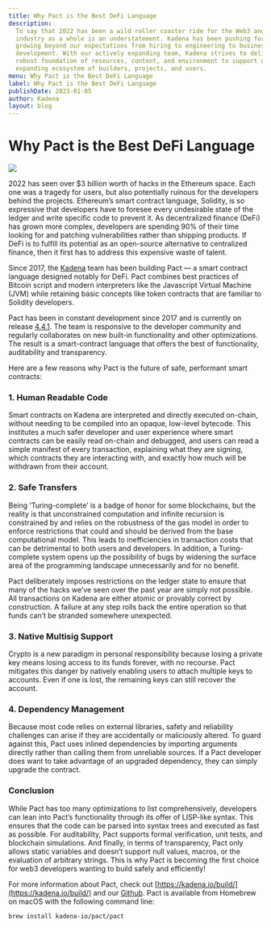 ```yaml
---
title: Why Pact is the Best DeFi Language
description:
  To say that 2022 has been a wild roller coaster ride for the Web3 and crypto
  industry as a whole is an understatement. Kadena has been pushing forward and
  growing beyond our expectations from hiring to engineering to business
  development. With our actively expanding team, Kadena strives to deliver a
  robust foundation of resources, content, and environment to support our
  expanding ecosystem of builders, projects, and users.
menu: Why Pact is the Best DeFi Language
label: Why Pact is the Best DeFi Language
publishDate: 2023-01-05
author: Kadena
layout: blog
---
```


# Why Pact is the Best DeFi Language

![](/assets/blog/1_LodIVJU_PvliNLDGsRZShQ.webp)

2022 has seen over $3 billion worth of hacks in the Ethereum space. Each one was
a tragedy for users, but also potentially ruinous for the developers behind the
projects. Ethereum’s smart contract language, Solidity, is so expressive that
developers have to foresee every undesirable state of the ledger and write
specific code to prevent it. As decentralized finance (DeFi) has grown more
complex, developers are spending 90% of their time looking for and patching
vulnerabilities rather than shipping products. If DeFi is to fulfill its
potential as an open-source alternative to centralized finance, then it first
has to address this expensive waste of talent.

Since 2017, the [Kadena](https://kadena.io) team has been building Pact — a
smart contract language designed notably for DeFi. Pact combines best practices
of Bitcoin script and modern interpreters like the Javascript Virtual Machine
(JVM) while retaining basic concepts like token contracts that are familiar to
Solidity developers.

Pact has been in constant development since 2017 and is currently on release
[4.4.1](https://github.com/kadena-io/pact/releases). The team is responsive to
the developer community and regularly collaborates on new built-in functionality
and other optimizations. The result is a smart-contract language that offers the
best of functionality, auditability and transparency.

Here are a few reasons why Pact is the future of safe, performant smart
contracts:

### 1. Human Readable Code

Smart contracts on Kadena are interpreted and directly executed on-chain,
without needing to be compiled into an opaque, low-level bytecode. This
institutes a much safer developer and user experience where smart contracts can
be easily read on-chain and debugged, and users can read a simple manifest of
every transaction, explaining what they are signing, which contracts they are
interacting with, and exactly how much will be withdrawn from their account.

### 2. Safe Transfers

Being ‘Turing-complete’ is a badge of honor for some blockchains, but the
reality is that unconstrained computation and infinite recursion is constrained
by and relies on the robustness of the gas model in order to enforce
restrictions that could and should be derived from the base computational model.
This leads to inefficiencies in transaction costs that can be detrimental to
both users and developers. In addition, a Turing-complete system opens up the
possibility of bugs by widening the surface area of the programming landscape
unnecessarily and for no benefit.

Pact deliberately imposes restrictions on the ledger state to ensure that many
of the hacks we’ve seen over the past year are simply not possible. All
transactions on Kadena are either atomic or provably correct by construction. A
failure at any step rolls back the entire operation so that funds can’t be
stranded somewhere unexpected.

### 3. Native Multisig Support

Crypto is a new paradigm in personal responsibility because losing a private key
means losing access to its funds forever, with no recourse. Pact mitigates this
danger by natively enabling users to attach multiple keys to accounts. Even if
one is lost, the remaining keys can still recover the account.

### 4. Dependency Management

Because most code relies on external libraries, safety and reliability
challenges can arise if they are accidentally or maliciously altered. To guard
against this, Pact uses inlined dependencies by importing arguments directly
rather than calling them from unreliable sources. If a Pact developer does want
to take advantage of an upgraded dependency, they can simply upgrade the
contract.

### Conclusion

While Pact has too many optimizations to list comprehensively, developers can
lean into Pact’s functionality through its offer of LISP-like syntax. This
ensures that the code can be parsed into syntax trees and executed as fast as
possible. For auditability, Pact supports formal verification, unit tests, and
blockchain simulations. And finally, in terms of transparency, Pact only allows
static variables and doesn’t support null values, macros, or the evaluation of
arbitrary strings. This is why Pact is becoming the first choice for web3
developers wanting to build safely and efficiently!

For more information about Pact, check out
[https://kadena.io/build/](https://kadena.io/build/) and our
[Github](https://github.com/kadena-io/pact#instructions-for-linux-users). Pact
is available from Homebrew on macOS with the following command line:

    brew install kadena-io/pact/pact
